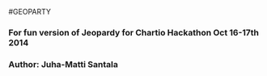 #GEOPARTY
### For fun version of Jeopardy for Chartio Hackathon Oct 16-17th 2014
### Author: Juha-Matti Santala
